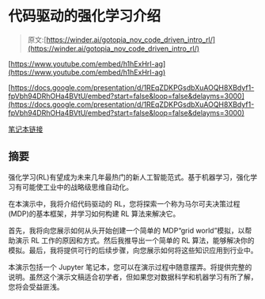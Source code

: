 # 代码驱动的强化学习介绍

> 原文:[https://winder.ai/gotopia_nov_code_driven_intro_rl/](https://winder.ai/gotopia_nov_code_driven_intro_rl/)

[https://www.youtube.com/embed/h1hExHrI-ag](https://www.youtube.com/embed/h1hExHrI-ag)

[https://docs.google.com/presentation/d/1REqZDKPGsdbXuAOQH8XBdyf1-fpVbh94DRhOHa4BVtU/embed?start=false&loop=false&delayms=3000](https://docs.google.com/presentation/d/1REqZDKPGsdbXuAOQH8XBdyf1-fpVbh94DRhOHa4BVtU/embed?start=false&loop=false&delayms=3000)

[笔记本链接](https://github.com/philwinder/presentation-intro-rl-code)

## 摘要

强化学习(RL)有望成为未来几年最热门的新人工智能范式。基于机器学习，强化学习有可能使工业中的战略级思维自动化。

在本演示中，我将介绍代码驱动的 RL，您将探索一个称为马尔可夫决策过程(MDP)的基本框架，并学习如何构建 RL 算法来解决它。

首先，我将向您展示如何从头开始创建一个简单的 MDP“grid world”模拟，以帮助演示 RL 工作的原因和方式。然后我推导出一个简单的 RL 算法，能够解决你的模拟。最后，我将提供可行的后续步骤，向您展示如何将这些知识应用到行业中。

本演示包括一个 Jupyter 笔记本，您可以在演示过程中随意摆弄。将提供完整的说明。虽然这个演示文稿适合初学者，但如果您对数据科学和机器学习有所了解，您将会受益匪浅。